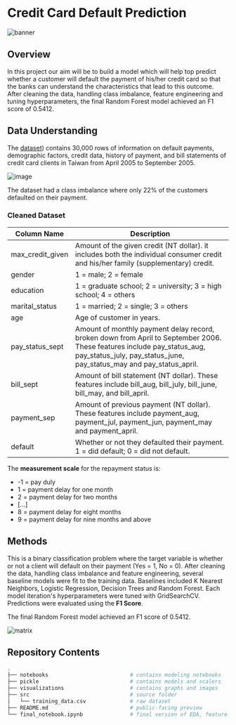 # Credit Card Default Prediction

![banner](./visualizations/banner.jpg)

## Overview

In this project our aim will be to build a model which will help top predict whether a customer will default the payment of his/her credit card so that the banks can understand the characteristics that lead to this outcome. After cleaning the data, handling class imbalance, feature engineering and tuning hyperparameters, the final Random Forest model achieved an F1 score of 0.5412.

## Data Understanding

The [dataset](https://docs.google.com/spreadsheets/d/16XyUhRVmXtnDR3InryZSvWYNno3zbVD5/edit#gid=1478004691)) contains 30,000 rows of information on default payments, demographic factors, credit data, history of payment, and bill statements of credit card clients in Taiwan from April 2005 to September 2005.

![image](https://github.com/ankitagupta010/Credit_card_default_prediction/assets/129590884/bf9a087a-d9a0-45a9-9ebd-39c098bda422)

The dataset had a class imbalance where only 22% of the customers defaulted on their payment.

### Cleaned Dataset

| Column Name | Description |
|-|-|
| max_credit_given | Amount of the given credit (NT dollar). it includes both the individual consumer credit and his/her family (supplementary) credit. |
| gender | 1 = male; 2 = female |
| education | 1 = graduate school; 2 = university; 3 = high school; 4 = others |
| marital_status | 1 = married; 2 = single; 3 = others |
| age | Age of customer in years. |
| pay_status_sept | Amount of monthly payment delay record, broken down from April to September 2006. These features include pay_status_aug, pay_status_july, pay_status_june, pay_status_may and pay_status_april. |
| bill_sept | Amount of bill statement (NT dollar). These features include bill_aug, bill_july, bill_june, bill_may, and bill_april. |
| payment_sep | Amount of previous payment (NT dollar). These features include payment_aug, payment_jul, payment_jun, payment_may and payment_april. |
| default | Whether or not they defaulted their payment. 1 = did default; 0 = did not default. |

The **measurement scale** for the repayment status is: 
- -1 = pay duly
- 1 = payment delay for one month
- 2 = payment delay for two months 
- [...]
- 8 = payment delay for eight months
- 9 = payment delay for nine months and above

## Methods

This is a binary classification problem where the target variable is whether or not a client will default on their payment (Yes = 1, No = 0). After cleaning the data, handling class imbalance and feature engineering, several baseline models were fit to the training data. Baselines included K Nearest Neighbors, Logistic Regression, Decision Trees and Random Forest. Each model iteration's hyperparameters were tuned with GridSearchCV. Predictions were evaluated using the **F1 Score**.

The final Random Forest model achieved an F1 score of 0.5412.

![matrix](./visualizations/normalized_forest_matrix.png)

## Repository Contents
```bash
.
├── notebooks                          # contains modeling notebooks
├── pickle                             # contains models and scalers
├── visualizations                     # contains graphs and images
├── src                                # source folder
│   └── training_data.csv              # raw dataset
├── README.md                          # public-facing preview
└── final_notebook.ipynb               # final version of EDA, feature engineering and modeling process

